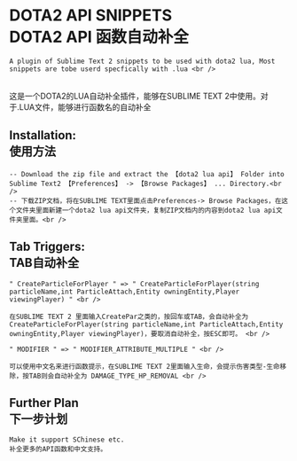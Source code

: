 DOTA2 API SNIPPETS<br />DOTA2 API 函数自动补全
=========================================

    A plugin of Sublime Text 2 snippets to be used with dota2 lua, Most snippets are tobe userd specfically with .lua <br />
<br />
    这是一个DOTA2的LUA自动补全插件，能够在SUBLIME TEXT 2中使用。对于.LUA文件，能够进行函数名的自动补全<br />

Installation:<br />使用方法
-----------------------------------------

    -- Download the zip file and extract the 【dota2 lua api】 Folder into Sublime Text2 【Preferences】 -> 【Browse Packages】 ... Directory.<br />
    -- 下载ZIP文档，将在SUBLIME TEXT里面点击Preferences-> Browse Packages，在这个文件夹里面新建一个dota2 lua api文件夹，复制ZIP文档内的内容到dota2 lua api文件夹里面。<br />

Tab Triggers:<br />TAB自动补全
-----------------------------------------

    " CreateParticleForPlayer " => " CreateParticleForPlayer(string particleName,int ParticleAttach,Entity owningEntity,Player viewingPlayer) " <br />

    在SUBLIME TEXT 2 里面输入CreatePar之类的，按回车或TAB，会自动补全为CreateParticleForPlayer(string particleName,int ParticleAttach,Entity owningEntity,Player viewingPlayer)，要取消自动补全，按ESC即可。 <br />

    " MODIFIER " => " MODIFIER_ATTRIBUTE_MULTIPLE " <br />
 
    可以使用中文名来进行函数提示，在SUBLIME TEXT 2里面输入生命，会提示伤害类型-生命移除，按TAB则会自动补全为 DAMAGE_TYPE_HP_REMOVAL <br />


Further Plan<br />下一步计划
-----------------------------------------

    Make it support SChinese etc.
    补全更多的API函数和中文支持。
